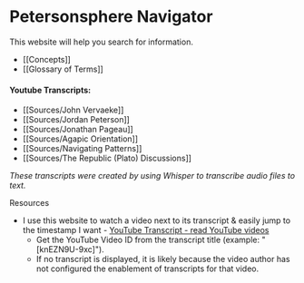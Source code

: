 # Petersonsphere Navigator

This website will help you search for information.

- [[Concepts]]
- [[Glossary of Terms]]

#### Youtube Transcripts:
- [[Sources/John Vervaeke]]
- [[Sources/Jordan Peterson]]
- [[Sources/Jonathan Pageau]]
- [[Sources/Agapic Orientation]]
- [[Sources/Navigating Patterns]]
- [[Sources/The Republic (Plato) Discussions]]

*These transcripts were created by using Whisper to transcribe audio files to text.*

Resources
- I use this website to watch a video next to its transcript & easily jump to the timestamp I want - [YouTube Transcript - read YouTube videos](https://youtubetranscript.com/)
	- Get the YouTube Video ID from the transcript title (example: "\[knEZN9U-9xc\]").
	- If no transcript is displayed, it is likely because the video author has not configured the enablement of transcripts for that video.
